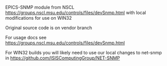 EPICS-SNMP module from NSCL https://groups.nscl.msu.edu/controls/files/devSnmp.html
with local modifications for use on WIN32

Original source code is on vendor branch

For usage docs see https://groups.nscl.msu.edu/controls/files/devSnmp.html

For WIN32 builds you will likely need to use our local changes to net-snmp in https://github.com/ISISComputingGroup/NET-SNMP
